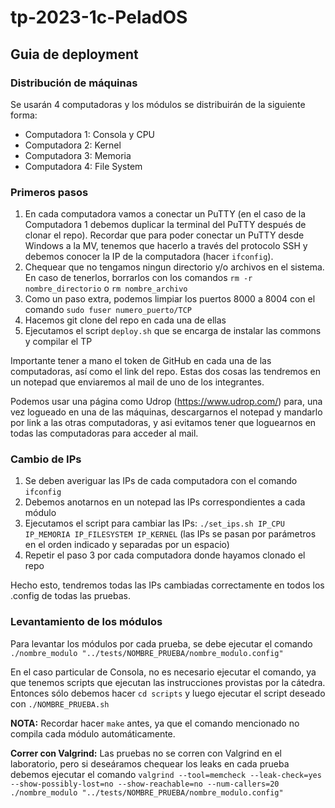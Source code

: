 # tp-2023-1c-PeladOS
## Guia de deployment

### Distribución de máquinas

Se usarán 4 computadoras y los módulos se distribuirán de la siguiente forma:

- Computadora 1: Consola y CPU
- Computadora 2: Kernel
- Computadora 3: Memoria
- Computadora 4: File System

### Primeros pasos

1. En cada computadora vamos a conectar un PuTTY (en el caso de la Computadora 1 debemos duplicar la terminal del PuTTY después de clonar el repo). Recordar que para poder conectar un PuTTY desde Windows a la MV, tenemos que hacerlo a través del protocolo SSH y debemos conocer la IP de la computadora (hacer `ifconfig`).
2. Chequear que no tengamos ningun directorio y/o archivos en el sistema. En caso de tenerlos, borrarlos con los comandos `rm -r nombre_directorio` o `rm nombre_archivo`
3. Como un paso extra, podemos limpiar los puertos 8000 a 8004 con el comando `sudo fuser numero_puerto/TCP`
4. Hacemos git clone del repo en cada una de ellas
5. Ejecutamos el script `deploy.sh` que se encarga de instalar las commons y compilar el TP 

Importante tener a mano el token de GitHub en cada una de las computadoras, así como el link del repo. Estas dos cosas las tendremos en un notepad que enviaremos al mail de uno de los integrantes.

Podemos usar una página como Udrop (https://www.udrop.com/) para, una vez logueado en una de las máquinas, descargarnos el notepad y mandarlo por link a las otras computadoras, y asi evitamos tener que loguearnos en todas las computadoras para acceder al mail.


### Cambio de IPs

1. Se deben averiguar las IPs de cada computadora con el comando `ifconfig`
2. Debemos anotarnos en un notepad las IPs correspondientes a cada módulo
3. Ejecutamos el script para cambiar las IPs: `./set_ips.sh IP_CPU IP_MEMORIA IP_FILESYSTEM IP_KERNEL` (las IPs se pasan por parámetros en el orden indicado y separadas por un espacio)
4. Repetir el paso 3 por cada computadora donde hayamos clonado el repo

Hecho esto, tendremos todas las IPs cambiadas correctamente en todos los .config de todas las pruebas.

 ### Levantamiento de los módulos 

 Para levantar los módulos por cada prueba, se debe ejecutar el comando `./nombre_modulo "../tests/NOMBRE_PRUEBA/nombre_modulo.config"`

 En el caso particular de Consola, no es necesario ejecutar el comando, ya que tenemos scripts que ejecutan las instrucciones provistas por la cátedra. Entonces sólo debemos hacer `cd scripts` y luego ejecutar el script deseado con `./NOMBRE_PRUEBA.sh`

 **NOTA:** Recordar hacer `make` antes, ya que el comando mencionado no compila cada módulo automáticamente.

 **Correr con Valgrind:** Las pruebas no se corren con Valgrind en el laboratorio, pero si deseáramos chequear los leaks en cada prueba debemos ejecutar el comando `valgrind --tool=memcheck --leak-check=yes --show-possibly-lost=no --show-reachable=no --num-callers=20 ./nombre_modulo "../tests/NOMBRE_PRUEBA/nombre_modulo.config"`

 

 

  
